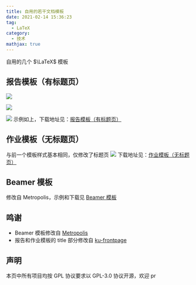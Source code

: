```yaml
---
title: 自用的若干文档模板
date: 2021-02-14 15:36:23
tag:
  - LaTeX
category:
  - 技术
mathjax: true
---
```

自用的几个 $\LaTeX$ 模板
<!--more-->

## 报告模板（有标题页）

![](https://cdn.jsdelivr.net/gh/xiaoxuan-yu/Youmans-Blog/img/Template_rapport_页面_1.png)

![](https://cdn.jsdelivr.net/gh/xiaoxuan-yu/Youmans-Blog/img/Template_rapport_页面_2.png)

![](https://cdn.jsdelivr.net/gh/xiaoxuan-yu/Youmans-Blog/img/Template_rapport_页面_3.png)
示例如上，下载地址见：[报告模板（有标题页）](https://github.com/xiaoxuan-yu/template-for-experimental-report)

## 作业模板（无标题页）

与前一个模板样式基本相同，仅修改了标题页
![](https://cdn.jsdelivr.net/gh/xiaoxuan-yu/Youmans-Blog/img/Template_rapport.jpg)
下载地址见：[作业模板（无标题页）](https://github.com/xiaoxuan-yu/assignment-template)

## Beamer 模板

修改自 Metropolis，示例和下载见 [Beamer 模板](https://github.com/xiaoxuan-yu/PKU-Beamer-Metropolis)

## 鸣谢
- Beamer 模板修改自 [Metropolis](https://github.com/matze/mtheme)
- 报告和作业模板的 title 部分修改自 [ku-frontpage](https://github.com/omegahm/ku-frontpage)

## 声明
本页中所有项目均按 GPL 协议要求以 GPL-3.0 协议开源，欢迎 pr